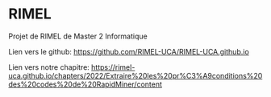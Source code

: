 # RIMEL
Projet de RIMEL de Master 2 Informatique  

Lien vers le github: https://github.com/RIMEL-UCA/RIMEL-UCA.github.io  

Lien vers notre chapitre: https://rimel-uca.github.io/chapters/2022/Extraire%20les%20pr%C3%A9conditions%20des%20codes%20de%20RapidMiner/content  
